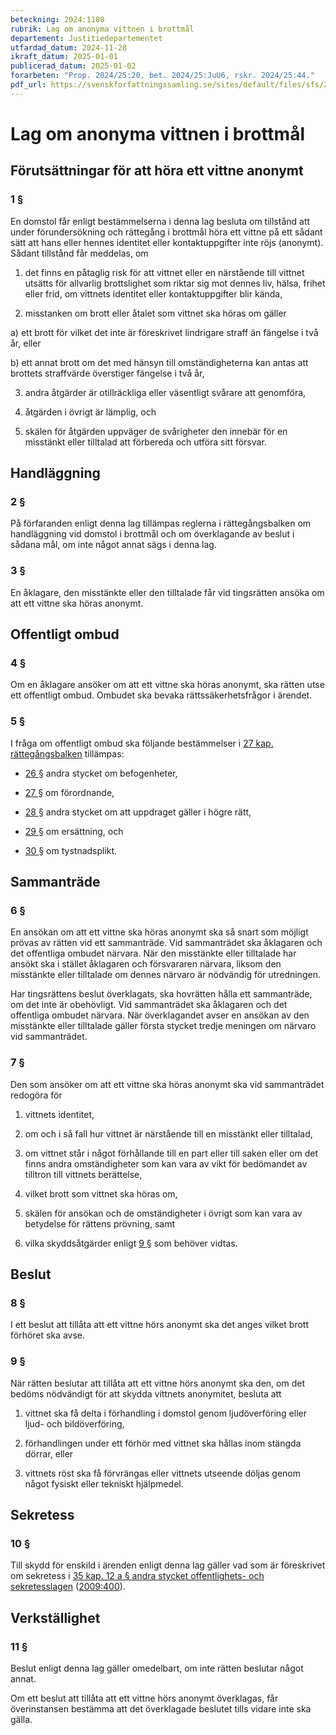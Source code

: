 ```yaml
---
beteckning: 2024:1180
rubrik: Lag om anonyma vittnen i brottmål
departement: Justitiedepartementet
utfardad_datum: 2024-11-28
ikraft_datum: 2025-01-01
publicerad_datum: 2025-01-02
forarbeten: "Prop. 2024/25:20, bet. 2024/25:JuU6, rskr. 2024/25:44."
pdf_url: https://svenskforfattningssamling.se/sites/default/files/sfs/2024-11/SFS2024-1180.pdf
---
```


# Lag om anonyma vittnen i brottmål

## Förutsättningar för att höra ett vittne anonymt

### 1 §

En domstol får enligt bestämmelserna i denna lag besluta om tillstånd att under förundersökning och rättegång i brottmål höra ett vittne på ett sådant sätt att hans eller hennes identitet eller kontaktuppgifter inte röjs (anonymt). Sådant tillstånd får meddelas, om

1. det finns en påtaglig risk för att vittnet eller en närstående till vittnet utsätts för allvarlig brottslighet som riktar sig mot dennes liv, hälsa, frihet eller frid, om vittnets identitet eller kontaktuppgifter blir kända,

2. misstanken om brott eller åtalet som vittnet ska höras om gäller

a) ett brott för vilket det inte är föreskrivet lindrigare straff än fängelse i två år, eller

b) ett annat brott om det med hänsyn till omständigheterna kan antas att brottets straffvärde överstiger fängelse i två år,

3. andra åtgärder är otillräckliga eller väsentligt svårare att genomföra,

4. åtgärden i övrigt är lämplig, och

5. skälen för åtgärden uppväger de svårigheter den innebär för en misstänkt eller tilltalad att förbereda och utföra sitt försvar.

## Handläggning

### 2 §

På förfaranden enligt denna lag tillämpas reglerna i rättegångsbalken om handläggning vid domstol i brottmål och om överklagande av beslut i sådana mål, om inte något annat sägs i denna lag.

### 3 §

En åklagare, den misstänkte eller den tilltalade får vid tingsrätten ansöka om att ett vittne ska höras anonymt.

## Offentligt ombud

### 4 §

Om en åklagare ansöker om att ett vittne ska höras anonymt, ska rätten utse ett offentligt ombud. Ombudet ska bevaka rättssäkerhetsfrågor i ärendet.

### 5 §

I fråga om offentligt ombud ska följande bestämmelser i [27 kap. rättegångsbalken](https://selex.se/eli/sfs/1942/740) tillämpas:

- [26 §](#26) andra stycket om befogenheter,

- [27 §](#27) om förordnande,

- [28 §](#28) andra stycket om att uppdraget gäller i högre rätt,

- [29 §](#29) om ersättning, och

- [30 §](#30) om tystnadsplikt.

## Sammanträde

### 6 §

En ansökan om att ett vittne ska höras anonymt ska så snart som möjligt prövas av rätten vid ett sammanträde. Vid sammanträdet ska åklagaren och det offentliga ombudet närvara. När den misstänkte eller tilltalade har ansökt ska i stället åklagaren och försvararen närvara, liksom den misstänkte eller tilltalade om dennes närvaro är nödvändig för utredningen.

Har tingsrättens beslut överklagats, ska hovrätten hålla ett sammanträde, om det inte är obehövligt. Vid sammanträdet ska åklagaren och det offentliga ombudet närvara. När överklagandet avser en ansökan av den misstänkte eller tilltalade gäller första stycket tredje meningen om närvaro vid sammanträdet.

### 7 §

Den som ansöker om att ett vittne ska höras anonymt ska vid sammanträdet redogöra för

1. vittnets identitet,

2. om och i så fall hur vittnet är närstående till en misstänkt eller tilltalad,

3. om vittnet står i något förhållande till en part eller till saken eller om det finns andra omständigheter som kan vara av vikt för bedömandet av tilltron till vittnets berättelse,

4. vilket brott som vittnet ska höras om,

5. skälen för ansökan och de omständigheter i övrigt som kan vara av betydelse för rättens prövning, samt

6. vilka skyddsåtgärder enligt [9 §](#9) som behöver vidtas.

## Beslut

### 8 §

I ett beslut att tillåta att ett vittne hörs anonymt ska det anges vilket brott förhöret ska avse.

### 9 §

När rätten beslutar att tillåta att ett vittne hörs anonymt ska den, om det bedöms nödvändigt för att skydda vittnets anonymitet, besluta att

1. vittnet ska få delta i förhandling i domstol genom ljudöverföring eller ljud- och bildöverföring,

2. förhandlingen under ett förhör med vittnet ska hållas inom stängda dörrar, eller

3. vittnets röst ska få förvrängas eller vittnets utseende döljas genom något fysiskt eller tekniskt hjälpmedel.

## Sekretess

### 10 §

Till skydd för enskild i ärenden enligt denna lag gäller vad som är föreskrivet om sekretess i [35 kap. 12 a § andra stycket offentlighets- och sekretesslagen](https://selex.se/eli/sfs/2009/400#kap35.12a) ([2009:400](https://selex.se/eli/sfs/2009/400)).

## Verkställighet

### 11 §

Beslut enligt denna lag gäller omedelbart, om inte rätten beslutar något annat.

Om ett beslut att tillåta att ett vittne hörs anonymt överklagas, får överinstansen bestämma att det överklagade beslutet tills vidare inte ska gälla.